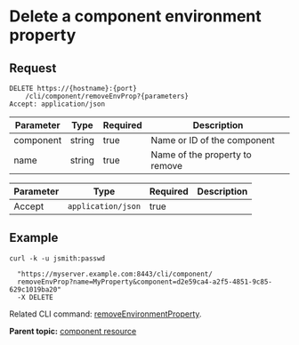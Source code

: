 # Delete a component environment property

## Request

```
DELETE https://{hostname}:{port}
    /cli/component/removeEnvProp?{parameters}
Accept: application/json

```

|Parameter|Type|Required|Description|
|---------|----|--------|-----------|
|component|string|true|Name or ID of the component|
|name|string|true|Name of the property to remove|

|Parameter|Type|Required|Description|
|---------|----|--------|-----------|
|Accept|`application/json`|true| |

## Example

```
curl -k -u jsmith:passwd 
   
  "https://myserver.example.com:8443/cli/component/
  removeEnvProp?name=MyProperty&component=d2e59ca4-a2f5-4851-9c85-629c1019ba20"
  -X DELETE
```

Related CLI command: [removeEnvironmentProperty](udclient_removeenvironmentproperty.md).

**Parent topic:** [component resource](../../com.udeploy.api.doc/topics/rest_cli_component.md)

